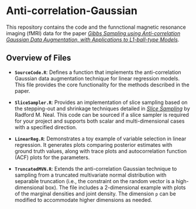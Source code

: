 # Anti-correlation-Gaussian

This repository contains the code and the funnctional magnetic resonance
imaging (fMRI) data for the paper [*Gibbs Sampling using Anti-correlation Gaussian Data Augmentation, with Applications to L1-ball-type Models*](https://arxiv.org/abs/2309.09371).

## Overview of Files

- **`SourceCode.R`**: Defines a function that implements the anti-correlation Gaussian data augmentation technique for linear regression models. This file provides the core functionality for the methods described in the paper.

- **`SliceSampler.R`**: Provides an implementation of slice sampling based on the stepping-out and shrinkage techniques detailed in [*Slice Sampling*](https://arxiv.org/pdf/physics/0009028.pdf) by Radford M. Neal. This code can be sourced if a slice sampler is required for your project and supports both scalar and multi-dimensional cases with a specified direction.

- **`LinearReg.R`**: Demonstrates a toy example of variable selection in linear regression. It generates plots comparing posterior estimates with ground truth values, along with trace plots and autocorrelation function (ACF) plots for the parameters.

- **`TruncatedMVN.R`**: Extends the anti-correlation Gaussian technique to sampling from a truncated multivariate normal distribution with separable truncation (i.e., the constraint on the random vector is a high-dimensional box). The file includes a 2-dimensional example with plots of the marginal densities and joint density. The dimension `p` can be modified to accommodate higher dimensions as needed.

